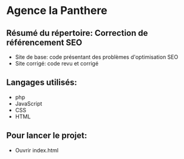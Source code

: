 # Agence la Panthere

## Résumé du répertoire: Correction de référencement SEO
  * Site de base: code présentant des problèmes d'optimisation SEO
  * Site corrigé: code revu et corrigé

## Langages utilisés: 
  * php
  * JavaScript
  * CSS
  * HTML

## Pour lancer le projet:
  * Ouvrir index.html
